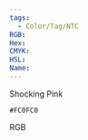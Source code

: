 ```yaml
---
tags:
  - Color/Tag/NTC
RGB:
Hex:
CMYK:
HSL:
Name:
---
```

Shocking Pink
```palette
#FC0FC0
```
RGB
